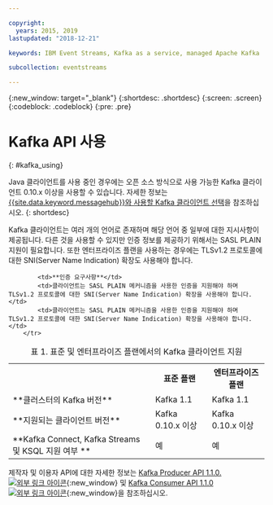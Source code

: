 ```yaml
---

copyright:
  years: 2015, 2019
lastupdated: "2018-12-21"

keywords: IBM Event Streams, Kafka as a service, managed Apache Kafka

subcollection: eventstreams

---
```


{:new_window: target="_blank"}
{:shortdesc: .shortdesc}
{:screen: .screen}
{:codeblock: .codeblock}
{:pre: .pre}

# Kafka API 사용
{: #kafka_using}

Java 클라이언트를 사용 중인 경우에는 오픈 소스 방식으로 사용 가능한 Kafka 클라이언트 0.10.x 이상을 사용할 수 있습니다. 자세한 정보는 [{{site.data.keyword.messagehub}}와 사용할 Kafka 클라이언트 선택](/docs/services/EventStreams?topic=eventstreams-kafka_clients#kafka_clients)을 참조하십시오.
{: shortdesc}

Kafka 클라이언트는 여러 개의 언어로 존재하며 해당 언어 중 일부에 대한 지시사항이 제공됩니다. 다른 것을 사용할 수 있지만 인증 정보를 제공하기 위해서는 SASL PLAIN 지원이 필요합니다. 또한 엔터프라이즈 플랜을 사용하는 경우에는 TLSv1.2 프로토콜에 대한 SNI(Server Name Indication) 확장도 사용해야 합니다.

<table>
    <caption>표 1. 표준 및 엔터프라이즈 플랜에서의 Kafka 클라이언트 지원</caption>
      <tr>
	        <th></th>
		    <th>표준 플랜</th>
		    <th>엔터프라이즈 플랜</th>
        </tr>
	  		<tr>
			<td>**클러스터의 Kafka 버전**</td>
			<td>Kafka 1.1</td>
			<td>Kafka 1.1</td>
		</tr>
	  		<tr>
			<td>**지원되는 클라이언트 버전**</td>
			<td>Kafka 0.10.x 이상</td>
			<td>Kafka 0.10.x 이상</td>
		</tr>
		<tr>
			<td>**Kafka Connect, Kafka Streams 및 KSQL 지원 여부 **</td>
			<td>예</td>
			<td>예</td>
		</tr>

			<td>**인증 요구사항**</td>
			<td>클라이언트는 SASL PLAIN 메커니즘을 사용한 인증을 지원해야 하며 TLSv1.2 프로토콜에 대한 SNI(Server Name Indication) 확장을 사용해야 합니다.</td>
			<td>클라이언트는 SASL PLAIN 메커니즘을 사용한 인증을 지원해야 하며 TLSv1.2 프로토콜에 대한 SNI(Server Name Indication) 확장을 사용해야 합니다.</td>
		</tr>

</table>

제작자 및 이용자 API에 대한 자세한 정보는
[Kafka Producer API 1.1.0. ![외부 링크 아이콘](../../icons/launch-glyph.svg "외부 링크 아이콘")](http://kafka.apache.org/11/javadoc/index.html?org/apache/kafka/clients/producer/KafkaProducer.html){:new_window} 및
[Kafka Consumer API 1.1.0 ![외부 링크 아이콘](../../icons/launch-glyph.svg "외부 링크 아이콘")](http://kafka.apache.org/11/javadoc/index.html?org/apache/kafka/clients/consumer/KafkaConsumer.html){:new_window}을 참조하십시오. 

